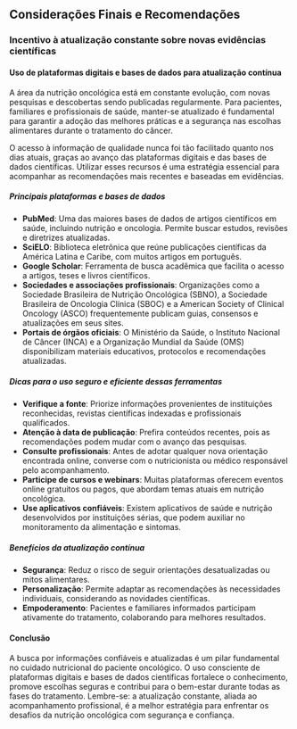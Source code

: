 ## Considerações Finais e Recomendações

### Incentivo à atualização constante sobre novas evidências científicas

#### Uso de plataformas digitais e bases de dados para atualização contínua

A área da nutrição oncológica está em constante evolução, com novas pesquisas e descobertas sendo publicadas regularmente. Para pacientes, familiares e profissionais de saúde, manter-se atualizado é fundamental para garantir a adoção das melhores práticas e a segurança nas escolhas alimentares durante o tratamento do câncer.

O acesso à informação de qualidade nunca foi tão facilitado quanto nos dias atuais, graças ao avanço das plataformas digitais e das bases de dados científicas. Utilizar esses recursos é uma estratégia essencial para acompanhar as recomendações mais recentes e baseadas em evidências.

##### Principais plataformas e bases de dados

- **PubMed**: Uma das maiores bases de dados de artigos científicos em saúde, incluindo nutrição e oncologia. Permite buscar estudos, revisões e diretrizes atualizadas.
- **SciELO**: Biblioteca eletrônica que reúne publicações científicas da América Latina e Caribe, com muitos artigos em português.
- **Google Scholar**: Ferramenta de busca acadêmica que facilita o acesso a artigos, teses e livros científicos.
- **Sociedades e associações profissionais**: Organizações como a Sociedade Brasileira de Nutrição Oncológica (SBNO), a Sociedade Brasileira de Oncologia Clínica (SBOC) e a American Society of Clinical Oncology (ASCO) frequentemente publicam guias, consensos e atualizações em seus sites.
- **Portais de órgãos oficiais**: O Ministério da Saúde, o Instituto Nacional de Câncer (INCA) e a Organização Mundial da Saúde (OMS) disponibilizam materiais educativos, protocolos e recomendações atualizadas.

##### Dicas para o uso seguro e eficiente dessas ferramentas

- **Verifique a fonte**: Priorize informações provenientes de instituições reconhecidas, revistas científicas indexadas e profissionais qualificados.
- **Atenção à data de publicação**: Prefira conteúdos recentes, pois as recomendações podem mudar com o avanço das pesquisas.
- **Consulte profissionais**: Antes de adotar qualquer nova orientação encontrada online, converse com o nutricionista ou médico responsável pelo acompanhamento.
- **Participe de cursos e webinars**: Muitas plataformas oferecem eventos online gratuitos ou pagos, que abordam temas atuais em nutrição oncológica.
- **Use aplicativos confiáveis**: Existem aplicativos de saúde e nutrição desenvolvidos por instituições sérias, que podem auxiliar no monitoramento da alimentação e sintomas.

##### Benefícios da atualização contínua

- **Segurança**: Reduz o risco de seguir orientações desatualizadas ou mitos alimentares.
- **Personalização**: Permite adaptar as recomendações às necessidades individuais, considerando as novidades científicas.
- **Empoderamento**: Pacientes e familiares informados participam ativamente do tratamento, colaborando para melhores resultados.

#### Conclusão

A busca por informações confiáveis e atualizadas é um pilar fundamental no cuidado nutricional do paciente oncológico. O uso consciente de plataformas digitais e bases de dados científicas fortalece o conhecimento, promove escolhas seguras e contribui para o bem-estar durante todas as fases do tratamento. Lembre-se: a atualização constante, aliada ao acompanhamento profissional, é a melhor estratégia para enfrentar os desafios da nutrição oncológica com segurança e confiança.